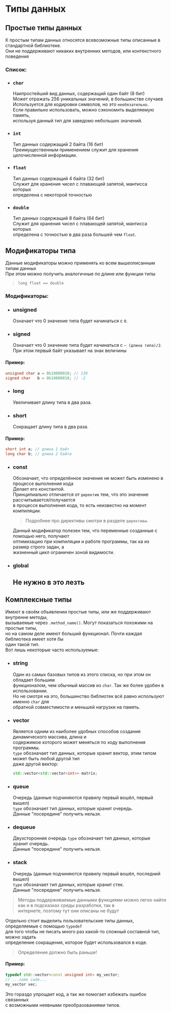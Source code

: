 # Типы данных
## Простые типы данных
К простым типам данных относятся всевозможные типы описанные в стандартной библиотеке.  
Они не поддерживают никаких внутренних методов, или контекстного поведения
### Список:
- ### `char`  
    Наипростейший вид данных, содержащий один байт (8 бит)  
    Может отражать 256 уникальных значений, в большинстве случаев  
    Используется для кодировки символов, но это `необязательно`.  
    Если правильно использовать, можно сэкономить выделяемую память,  
    используя данный тип для заведомо небольших значений.  
- ### `int`  
    Тип данных содержащий 2 байта (16 бит)  
    Преимущественным применением служит для хранения целочисленной информации.  
- ### `float`  
    Тип данных содержащий 4 байта (32 бит)  
    Служит для хранения чисел с плавающей запятой, мантисса которых  
    определена с некоторой точностью   
- ### `double`  
    Тип данных содержащий 8 байта (64 бит)  
    Служит для хранения чисел с плавающей запятой, мантисса которых  
    определена с точностью в два раза большей чем `float`.  

## Модификаторы типа
Данные модификаторы можно применять ко всем вышеописанным типам данных  
При этом можно получить аналогичные по длине или функции типы  
> `long float == double`  
### Модификаторы:
- ### unsigned
    Означает что 0 значение типа будет начинаться с `0`.
- ### signed
    Означает что 0 значение типа будет начинаться с `— (длина типа)/2`.  
    При этом первый байт указывает на знак величины   
#### Пример:
```C++
unsigned char a = 0b10000010; // 130
signed char   b = 0b10000010; // -2
```
- ### long
    Увеличивает длину типа в два раза.
- ### short
    Сокращает длину типа в два раза.  
#### Пример:
```C++
short int a; // длина 1 байт
long char b; // длина 2 байта 
```
- ### const
    Обозначает, что определённое значение не может быть изменено в процессе выполнения кода  
    Делает его константой.  
    Принципиально отличается от `директив` тем, что это значение рассчитывается/получается  
    в процессе выполнения кода, то есть неизвестно на момент компиляции.  
    > Подробнее про директивы смотри в разделе `директивы`.   

    Данный модификатор полезен тем, что переменные созданные с помощью него, получают  
    оптимизацию при компиляции и работе программы, так ка их размер строго задан, а   
    жизненный цикл ограничен зоной видимости.  
- ### global
    ## Не нужно в это лезть

## Комплексные типы
Имеют в своём объявлении простые типы, или же поддерживают внутренне методы,  
вызываемые через `.method_name()`. Могут показаться похожими на простые типы,  
но на самом деле имеют больший функционал. Почти каждая библиотека имеет хотя бы  
один такой тип.  
Вот лишь некоторые часто используемые:  

- ### string
    Один из самых базовых типов из этого списка, но при этом он обладает большим   
    функционалом, чем обычный массив из `char`. Так же более удобен в использовании.  
    Но не смотря на это, большинство библиотек всё равно используют именно `char` для  
    обратной совместимости и меньшей нагрузки на память.  
- ### vector<type>
    Является одним из наиболее удобных способов создания динамического массива, длина и  
    содержимое которого может меняться по ходу выполнения программы.  
    `type` обозначает тип данных, которые хранит вектор, этим типом может быть любой другой тип  
    даже другой вектор:
    ```C++
    std::vector<std::vector<int>> matrix;
    ```
- ### queue<type>
    Очередь (данные подчиняются правилу первый вошёл, первый вышел)  
    `type` обозначает тип данных, которые хранит очередь.  
    Данные "посередине" получить нельзя.  
- ### dequeue<type>
    Двухсторонняя очередь 
    `type` обозначает тип данных, которые хранит очередь.  
    Данные "посередине" получить нельзя.  
- ### stack<type>
    Очередь (данные подчиняются правилу первый вошёл, последний вышел)  
    `type` обозначает тип данных, которые хранит стек.  
    Данные "посередине" получить нельзя.  

> Методы поддерживаемые данными функциями можно легко найти как и в подсказках среды разработки, так в   
> интернете, поэтому тут они описаны не будут

Отдельно стоит выделить пользовательские типы данных, определяемые с помощью `typedef`  
для того чтобы не писать много раз какой-то сложный составной тип, можно задать  
определение сокращения, которое будет использовался в коде.  
> Определение должно быть раньше!

#### Пример:
```C++
typedef std::vector<const unsigned int> my_vector;
// ...some code...
my_vector vec;
```
Это гораздо упрощает код, а так же помогает избежать ошибок связанных   
с возможными неявными преобразованиями типов.